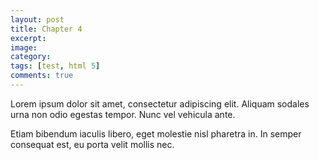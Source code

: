 ```yaml
---
layout: post
title: Chapter 4
excerpt:
image:
category:
tags: [test, html 5]
comments: true
---
```


Lorem ipsum dolor sit amet, consectetur adipiscing elit. Aliquam sodales 
urna non odio egestas tempor. Nunc vel vehicula ante.
<!--more-->
Etiam bibendum iaculis libero, eget molestie nisl pharetra in. 
In semper consequat est, eu porta velit mollis nec.
